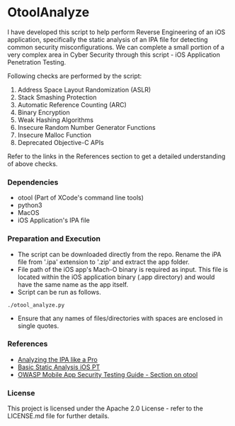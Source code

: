 # OtoolAnalyze

I have developed this script to help perform Reverse Engineering of an iOS application, specifically the static analysis of an IPA file for detecting common security misconfigurations. We can complete a small portion of a very complex area in Cyber Security through this script - iOS Application Penetration Testing.

Following checks are performed by the script:
1. Address Space Layout Randomization (ASLR)
2. Stack Smashing Protection
3. Automatic Reference Counting (ARC)
4. Binary Encryption
5. Weak Hashing Algorithms
6. Insecure Random Number Generator Functions
7. Insecure Malloc Function
8. Deprecated Objective-C APIs

Refer to the links in the References section to get a detailed understanding of above checks.

### Dependencies

* otool (Part of XCode's command line tools)
* python3
* MacOS
* iOS Application's IPA file

### Preparation and Execution

* The script can be downloaded directly from the repo. Rename the iPA file from '.ipa' extension to '.zip' and extract the app folder.
* File path of the iOS app's Mach-O binary is required as input. This file is located within the iOS application binary (.app directory) and would have the same name as the app itself.
* Script can be run as follows.
```
./otool_analyze.py
```
* Ensure that any names of files/directories with spaces are enclosed in single quotes.

### References

* [Analyzing the IPA like a Pro](https://blog.certcube.com/analyzing-the-ipa-like-a-pro/)
* [Basic Static Analysis iOS PT](https://book.hacktricks.xyz/mobile-pentesting/ios-pentesting#basic-static-analysis)
* [OWASP Mobile App Security Testing Guide - Section on otool](https://mas.owasp.org/MASTG/tools/ios/MASTG-TOOL-0060/)

### License

This project is licensed under the Apache 2.0 License - refer to the LICENSE.md file for further details.
